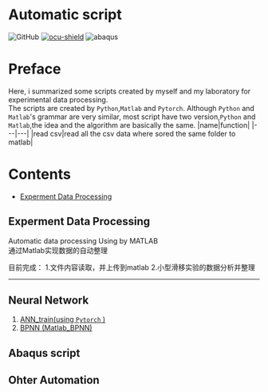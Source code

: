 # Automatic script
![GitHub](https://img.shields.io/github/license/Kaede-cycy/data-prossing?logoColor=green&style=plastic)
[![ocu-shield]][ocu]
![abaqus]


# Preface
 Here, i summarized some scripts created by myself and my laboratory for experimental data processing.    
 The scripts are created by `Python`,`Matlab` and `Pytorch`. Although `Python` and `Matlab`'s grammar are very similar, most script have two version,`Python` and `Matlab`,the idea and the algorithm are basically the same.
|name|function|
|---|---|
|read csv|read all the csv data where sored the same folder to matlab|

# Contents
* [Experment Data Processing](#Experment-Data-Processing)
## Experment Data Processing

Automatic data processing Using by MATLAB  
通过Matlab实现数据的自动整理


目前完成：
1.文件内容读取，并上传到matlab
2.小型滑移实验的数据分析并整理

---

## Neural Network
1. [ANN_train(using `Pytorch` )](Neural%20Network/ANN_train.py)
2. [BPNN (Matlab_BPNN)](Neural%20Network/BPNN-slip%20coefficient.m)


## Abaqus script

## Ohter Automation

[abaqus]:https://img.shields.io/badge/Abaqus-V.2020-blue?logo=Dassault%20Syst%C3%A8mes
[ocu]:http://brdg.civil.eng.osaka-cu.ac.jp/index.html
[ocu-shield]:https://img.shields.io/badge/OCU%20-Bridge%20Eng.%20LAB-blue
